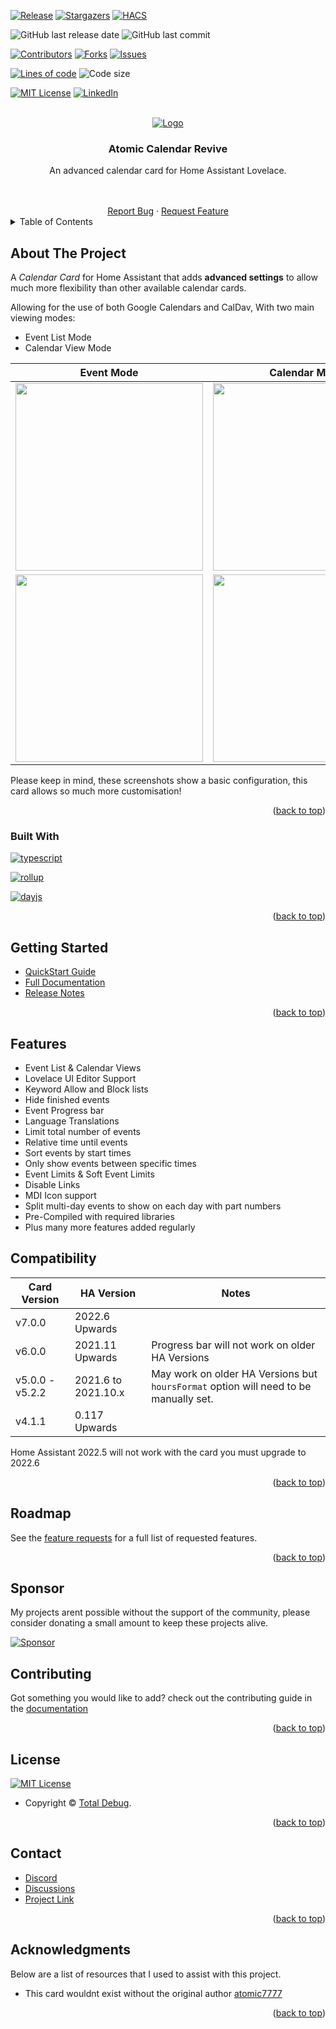 <a name="readme-top"></a>

[![Release][release-shield]][release-url]
[![Stargazers][stars-shield]][stars-url]
[![HACS][hacs-shield]][hacs-url]

![GitHub last release date][gh-last-release-date]
![GitHub last commit][gh-last-commit]

[![Contributors][contributors-shield]][contributors-url]
[![Forks][forks-shield]][forks-url]
[![Issues][issues-shield]][issues-url]

[![Lines of code][lines]][lines-url]
![Code size][code-size]

[![MIT License][license-shield]][license-url]
[![LinkedIn][linkedin-shield]][linkedin-url]

<!-- PROJECT LOGO -->
<br />
<div align="center">
  <a href="https://github.com/totaldebug/atomic-calendar-revive">
    <img src="https://raw.githubusercontent.com/totaldebug/atomic-calendar-revive/master/.github/img/atomic_calendar_revive.png" alt="Logo">
  </a>

  <h3 align="center">Atomic Calendar Revive</h3>

  <p align="center">
    An advanced calendar card for Home Assistant Lovelace.
  </p>
    <br />
    <br />
    <a href="https://github.com/totaldebug/atomic-calendar-revive/issues/new?assignees=&labels=type%2Fbug&template=bug_report.yml">Report Bug</a>
    ·
    <a href="https://github.com/totaldebug/atomic-calendar-revive/discussions/categories/feature-requests">Request Feature</a>

</div>

<!-- TABLE OF CONTENTS -->
<details>
  <summary>Table of Contents</summary>
  <ol>
    <li>
      <a href="#about-the-project">About The Project</a>
      <ul>
        <li><a href="#built-with">Built With</a></li>
      </ul>
    </li>
    <li><a href="#getting-started">Getting Started</a></li>
    <li><a href="#features">Features</a></li>
    <li><a href="#compatibility">Compatibility</a></li>
    <li><a href="#roadmap">Roadmap</a></li>
    <li><a href="#sponsor">Sponsor</a></li>
    <li><a href="#contributing">Contributing</a></li>
    <li><a href="#license">License</a></li>
    <li><a href="#contact">Contact</a></li>
    <li><a href="#acknowledgments">Acknowledgments</a></li>
  </ol>
</details>

<!-- ABOUT THE PROJECT -->
## About The Project

A *Calendar Card* for Home Assistant that adds **advanced settings** to allow much
more flexibility than other available calendar cards.

Allowing for the use of both Google Calendars and CalDav, With two main viewing modes:

* Event List Mode
* Calendar View Mode

| Event Mode | Calendar Mode |
| ------------- | ---------- |
| <img src="https://raw.githubusercontent.com/totaldebug/atomic-calendar-revive/master/.github/img/event-mode-example.png" width="300"/> | <img src="https://raw.githubusercontent.com/totaldebug/atomic-calendar-revive/master/.github/img/calendar-mode-allday.png" width="300"/> |
| <img src="https://raw.githubusercontent.com/totaldebug/atomic-calendar-revive/master/.github/img/event-mode-no-date.png" width="300"/> | <img src="https://raw.githubusercontent.com/totaldebug/atomic-calendar-revive/master/.github/img/calendar-mode-today.png" width="300"/> |

Please keep in mind, these screenshots show a basic configuration, this card allows so much more customisation!

<p align="right">(<a href="#readme-top">back to top</a>)</p>

### Built With

[![typescript][typescript]][typescript-url]

[![rollup][rollup]][rollup-url]

[![dayjs][dayjs]][dayjs-url]

<p align="right">(<a href="#readme-top">back to top</a>)</p>

<!-- GETTING STARTED -->
## Getting Started

* [QuickStart Guide](https://docs.totaldebug.uk/atomic-calendar-revive/overview/quickstart.html)
* [Full Documentation](https://docs.totaldebug.uk/atomic-calendar-revive)
* [Release Notes](https://github.com/totaldebug/atomic-calendar-revive/releases)

<p align="right">(<a href="#readme-top">back to top</a>)</p>

## Features

* Event List & Calendar Views
* Lovelace UI Editor Support
* Keyword Allow and Block lists
* Hide finished events
* Event Progress bar
* Language Translations
* Limit total number of events
* Relative time until events
* Sort events by start times
* Only show events between specific times
* Event Limits & Soft Event Limits
* Disable Links
* MDI Icon support
* Split multi-day events to show on each day with part numbers
* Pre-Compiled with required libraries
* Plus many more features added regularly

## Compatibility

| Card Version | HA Version | Notes |
| --- | --- | --- |
| v7.0.0 | 2022.6 Upwards |  |
| v6.0.0 | 2021.11 Upwards | Progress bar will not work on older HA Versions |
| v5.0.0 - v5.2.2 | 2021.6 to 2021.10.x | May work on older HA Versions but `hoursFormat` option will need to be manually set. |
| v4.1.1 | 0.117 Upwards |

Home Assistant 2022.5 will not work with the card you must upgrade to 2022.6

<p align="right">(<a href="#readme-top">back to top</a>)</p>

<!-- ROADMAP -->
## Roadmap

See the [feature requests](https://github.com/totaldebug/atomic-calendar-revive/discussions/categories/feature-requests) for a full list of requested features.

<p align="right">(<a href="#readme-top">back to top</a>)</p>

## Sponsor

My projects arent possible without the support of the community, please consider donating a small amount to keep these projects alive.

[![Sponsor][Sponsor]][Sponsor-url]

<!-- CONTRIBUTING -->
## Contributing

Got something you would like to add? check out the contributing guide in the [documentation](https://docs.totaldebug.uk/atomic-calendar-revive)

<p align="right">(<a href="#readme-top">back to top</a>)</p>

<!-- LICENSE -->
## License

[![MIT License][license-shield]][license-url]

* Copyright © [Total Debug](https://totaldebug.uk).

<p align="right">(<a href="#readme-top">back to top</a>)</p>

<!-- CONTACT -->
## Contact

* [Discord](https://discord.gg/6fmekudc8Q)
* [Discussions](https://github.com/totaldebug/atomic-calendar-revive/discussions)
* [Project Link](https://github.com/totaldebug/atomic-calendar-revive)

<p align="right">(<a href="#readme-top">back to top</a>)</p>

<!-- ACKNOWLEDGMENTS -->
## Acknowledgments

Below are a list of resources that I used to assist with this project.

* This card wouldnt exist without the original author [atomic7777](https://github.com/atomic7777)

<p align="right">(<a href="#readme-top">back to top</a>)</p>

<!-- MARKDOWN LINKS & IMAGES -->
<!-- https://www.markdownguide.org/basic-syntax/#reference-style-links -->
[release-shield]: https://img.shields.io/github/v/release/totaldebug/atomic-calendar-revive?color=ff7034&label=Release&sort=semver&style=flat-square
[release-url]: https://github.com/totaldebug/atomic-calendar-revive/releases
[contributors-shield]: https://img.shields.io/github/contributors/totaldebug/atomic-calendar-revive.svg?style=flat-square
[contributors-url]: https://github.com/totaldebug/atomic-calendar-revive/graphs/contributors
[forks-shield]: https://img.shields.io/github/forks/totaldebug/atomic-calendar-revive.svg?style=flat-square
[forks-url]: https://github.com/totaldebug/atomic-calendar-revive/network/members
[stars-shield]: https://img.shields.io/github/stars/totaldebug/atomic-calendar-revive.svg?style=flat-square
[stars-url]: https://github.com/totaldebug/atomic-calendar-revive/stargazers
[issues-shield]: https://img.shields.io/github/issues/totaldebug/atomic-calendar-revive.svg?style=flat-square
[issues-url]: https://github.com/totaldebug/atomic-calendar-revive/issues
[license-shield]: https://img.shields.io/github/license/totaldebug/atomic-calendar-revive.svg?style=flat-square
[license-url]: https://github.com/totaldebug/atomic-calendar-revive/blob/master/LICENSE
[linkedin-shield]: https://img.shields.io/badge/-LinkedIn-black.svg?style=flat-square&logo=linkedin&colorB=555
[linkedin-url]: https://linkedin.com/in/marksie1988
[hacs-shield]: https://img.shields.io/badge/HACS-Default-orange.svg?style=flat-square
[hacs-url]: https://github.com/hacs/integration

[gh-last-release-date]: https://img.shields.io/github/release-date/totaldebug/atomic-calendar-revive?style=flat-square&label=Last%20Release%20Date&logo=github&logoColor=white
[gh-last-commit]: https://img.shields.io/github/last-commit/totaldebug/atomic-calendar-revive.svg?style=flat-square&logo=github&label=Last%20Commit&logoColor=white

[lines]: https://img.shields.io/tokei/lines/github/totaldebug/atomic-calendar-revive?style=flat-square
[lines-url]: https://github.com/totaldebug/atomic-calendar-revive
[code-size]: https://img.shields.io/github/languages/code-size/totaldebug/atomic-calendar-revive?style=flat-square

[Sponsor]: https://img.shields.io/badge/sponsor-000?style=flat-square&logo=githubsponsors&logoColor=red
[Sponsor-url]: https://github.com/sponsors/marksie1988

[typescript]: https://img.shields.io/badge/TypeScript-blue?style=flat-square&logo=TypeScript&logoColor=white
[typescript-url]: https://www.typescriptlang.org/
[rollup]: https://img.shields.io/badge/Rollup.js-000?style=flat-square&logo=rollup.js&logoColor=red
[rollup-url]: https://rollupjs.org/guide/en/
[dayjs]: https://img.shields.io/badge/Day.js-000?style=flat-square
[dayjs-url]: https://day.js.org/
